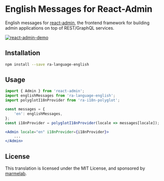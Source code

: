 # English Messages for React-Admin

English messages for [react-admin](https://github.com/marmelab/react-admin), the frontend framework for building admin applications on top of REST/GraphQL services.

[![react-admin-demo](https://marmelab.com/react-admin/img/react-admin-demo-still.png)](https://www.youtube.com/watch?v=bJEo1O1oT6o)

## Installation

```sh
npm install --save ra-language-english
```

## Usage

```jsx
import { Admin } from 'react-admin';
import englishMessages from 'ra-language-english';
import polyglotI18nProvider from 'ra-i18n-polyglot';

const messages = {
    'en': englishMessages,
};
const i18nProvider = polyglotI18nProvider(locale => messages[locale]);

<Admin locale="en" i18nProvider={i18nProvider}>
    ...
</Admin>
```

## License

This translation is licensed under the MIT License, and sponsored by [marmelab](https://marmelab.com).
